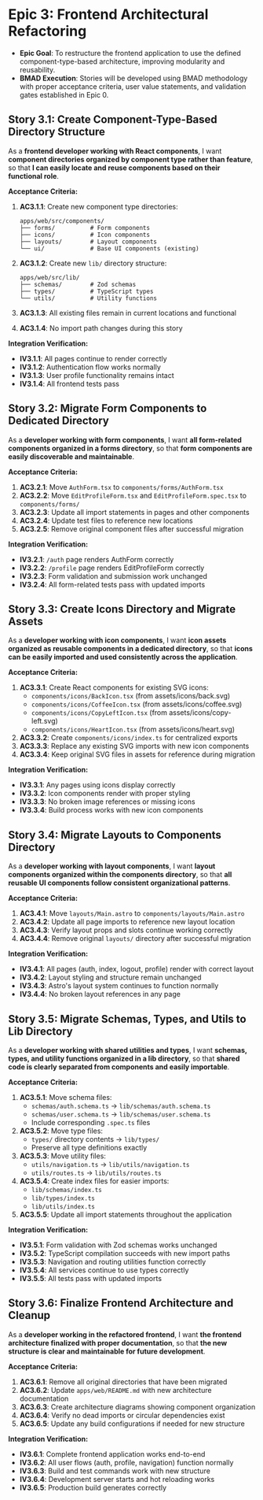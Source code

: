 # Epic 3: Frontend Architectural Refactoring

- **Epic Goal**: To restructure the frontend application to use the defined component-type-based
  architecture, improving modularity and reusability.
- **BMAD Execution**: Stories will be developed using BMAD methodology with proper acceptance
  criteria, user value statements, and validation gates established in Epic 0.

## **Story 3.1: Create Component-Type-Based Directory Structure**

As a **frontend developer working with React components**, I want **component directories organized
by component type rather than feature**, so that **I can easily locate and reuse components based on
their functional role**.

**Acceptance Criteria:**

1. **AC3.1.1**: Create new component type directories:

   ```tree
   apps/web/src/components/
   ├── forms/          # Form components
   ├── icons/          # Icon components
   ├── layouts/        # Layout components
   └── ui/             # Base UI components (existing)
   ```

2. **AC3.1.2**: Create new `lib/` directory structure:

   ```tree
   apps/web/src/lib/
   ├── schemas/        # Zod schemas
   ├── types/          # TypeScript types
   └── utils/          # Utility functions
   ```

3. **AC3.1.3**: All existing files remain in current locations and functional
4. **AC3.1.4**: No import path changes during this story

**Integration Verification:**

- **IV3.1.1**: All pages continue to render correctly
- **IV3.1.2**: Authentication flow works normally
- **IV3.1.3**: User profile functionality remains intact
- **IV3.1.4**: All frontend tests pass

## **Story 3.2: Migrate Form Components to Dedicated Directory**

As a **developer working with form components**, I want **all form-related components organized in a
forms directory**, so that **form components are easily discoverable and maintainable**.

**Acceptance Criteria:**

1. **AC3.2.1**: Move `AuthForm.tsx` to `components/forms/AuthForm.tsx`
2. **AC3.2.2**: Move `EditProfileForm.tsx` and `EditProfileForm.spec.tsx` to `components/forms/`
3. **AC3.2.3**: Update all import statements in pages and other components
4. **AC3.2.4**: Update test files to reference new locations
5. **AC3.2.5**: Remove original component files after successful migration

**Integration Verification:**

- **IV3.2.1**: `/auth` page renders AuthForm correctly
- **IV3.2.2**: `/profile` page renders EditProfileForm correctly
- **IV3.2.3**: Form validation and submission work unchanged
- **IV3.2.4**: All form-related tests pass with updated imports

## **Story 3.3: Create Icons Directory and Migrate Assets**

As a **developer working with icon components**, I want **icon assets organized as reusable
components in a dedicated directory**, so that **icons can be easily imported and used consistently
across the application**.

**Acceptance Criteria:**

1. **AC3.3.1**: Create React components for existing SVG icons:
   - `components/icons/BackIcon.tsx` (from assets/icons/back.svg)
   - `components/icons/CoffeeIcon.tsx` (from assets/icons/coffee.svg)
   - `components/icons/CopyLeftIcon.tsx` (from assets/icons/copy-left.svg)
   - `components/icons/HeartIcon.tsx` (from assets/icons/heart.svg)
2. **AC3.3.2**: Create `components/icons/index.ts` for centralized exports
3. **AC3.3.3**: Replace any existing SVG imports with new icon components
4. **AC3.3.4**: Keep original SVG files in assets for reference during migration

**Integration Verification:**

- **IV3.3.1**: Any pages using icons display correctly
- **IV3.3.2**: Icon components render with proper styling
- **IV3.3.3**: No broken image references or missing icons
- **IV3.3.4**: Build process works with new icon components

## **Story 3.4: Migrate Layouts to Components Directory**

As a **developer working with layout components**, I want **layout components organized within the
components directory**, so that **all reusable UI components follow consistent organizational
patterns**.

**Acceptance Criteria:**

1. **AC3.4.1**: Move `layouts/Main.astro` to `components/layouts/Main.astro`
2. **AC3.4.2**: Update all page imports to reference new layout location
3. **AC3.4.3**: Verify layout props and slots continue working correctly
4. **AC3.4.4**: Remove original `layouts/` directory after successful migration

**Integration Verification:**

- **IV3.4.1**: All pages (auth, index, logout, profile) render with correct layout
- **IV3.4.2**: Layout styling and structure remain unchanged
- **IV3.4.3**: Astro's layout system continues to function normally
- **IV3.4.4**: No broken layout references in any page

## **Story 3.5: Migrate Schemas, Types, and Utils to Lib Directory**

As a **developer working with shared utilities and types**, I want **schemas, types, and utility
functions organized in a lib directory**, so that **shared code is clearly separated from components
and easily importable**.

**Acceptance Criteria:**

1. **AC3.5.1**: Move schema files:
   - `schemas/auth.schema.ts` → `lib/schemas/auth.schema.ts`
   - `schemas/user.schema.ts` → `lib/schemas/user.schema.ts`
   - Include corresponding `.spec.ts` files
2. **AC3.5.2**: Move type files:
   - `types/` directory contents → `lib/types/`
   - Preserve all type definitions exactly
3. **AC3.5.3**: Move utility files:
   - `utils/navigation.ts` → `lib/utils/navigation.ts`
   - `utils/routes.ts` → `lib/utils/routes.ts`
4. **AC3.5.4**: Create index files for easier imports:
   - `lib/schemas/index.ts`
   - `lib/types/index.ts`
   - `lib/utils/index.ts`
5. **AC3.5.5**: Update all import statements throughout the application

**Integration Verification:**

- **IV3.5.1**: Form validation with Zod schemas works unchanged
- **IV3.5.2**: TypeScript compilation succeeds with new import paths
- **IV3.5.3**: Navigation and routing utilities function correctly
- **IV3.5.4**: All services continue to use types correctly
- **IV3.5.5**: All tests pass with updated imports

## **Story 3.6: Finalize Frontend Architecture and Cleanup**

As a **developer working in the refactored frontend**, I want **the frontend architecture finalized
with proper documentation**, so that **the new structure is clear and maintainable for future
development**.

**Acceptance Criteria:**

1. **AC3.6.1**: Remove all original directories that have been migrated
2. **AC3.6.2**: Update `apps/web/README.md` with new architecture documentation
3. **AC3.6.3**: Create architecture diagrams showing component organization
4. **AC3.6.4**: Verify no dead imports or circular dependencies exist
5. **AC3.6.5**: Update any build configurations if needed for new structure

**Integration Verification:**

- **IV3.6.1**: Complete frontend application works end-to-end
- **IV3.6.2**: All user flows (auth, profile, navigation) function normally
- **IV3.6.3**: Build and test commands work with new structure
- **IV3.6.4**: Development server starts and hot reloading works
- **IV3.6.5**: Production build generates correctly
